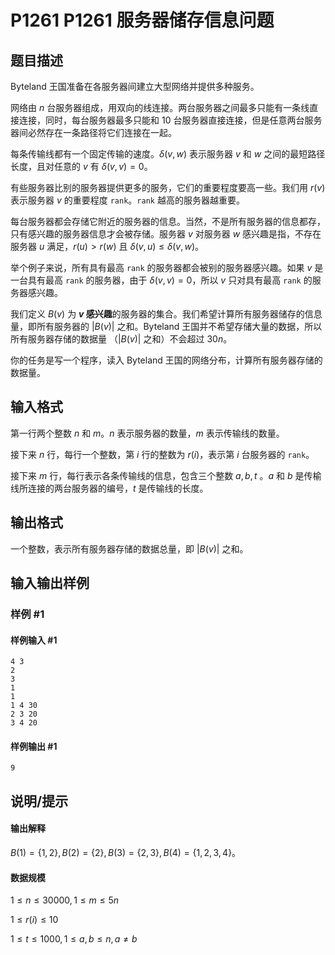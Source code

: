 # P1261 P1261 服务器储存信息问题

## 题目描述

Byteland 王国准备在各服务器间建立大型网络并提供多种服务。

网络由 $n$ 台服务器组成，用双向的线连接。两台服务器之间最多只能有一条线直接连接，同时，每台服务器最多只能和 $10$ 台服务器直接连接，但是任意两台服务器间必然存在一条路径将它们连接在一起。

每条传输线都有一个固定传输的速度。$\delta(v,w)$ 表示服务器 $v$ 和 $w$ 之间的最短路径长度，且对任意的 $v$ 有 $\delta(v,v)=0$。

有些服务器比别的服务器提供更多的服务，它们的重要程度要高一些。我们用 $r(v)$ 表示服务器 $v$ 的重要程度 $\texttt{rank}$。$\texttt{rank}$ 越高的服务器越重要。

每台服务器都会存储它附近的服务器的信息。当然，不是所有服务器的信息都存，只有感兴趣的服务器信息才会被存储。服务器 $v$ 对服务器 $w$ 感兴趣是指，不存在服务器 $u$ 满足，$r(u)>r(w)$ 且 $\delta(v,u)\le\delta(v, w)$。

举个例子来说，所有具有最高 $\texttt{rank}$ 的服务器都会被别的服务器感兴趣。如果 $v$ 是一台具有最高 $\texttt{rank}$ 的服务器，由于 $\delta(v,v)=0$，所以 $v$ 只对具有最高 $\texttt{rank}$ 的服务器感兴趣。

我们定义 $B(v)$ 为 **$v$ 感兴趣**的服务器的集合。我们希望计算所有服务器储存的信息量，即所有服务器的 $|B(v)|$ 之和。Byteland 王国并不希望存储大量的数据，所以所有服务器存储的数据量 （$|B(v)|$ 之和）不会超过 $30n$。

你的任务是写一个程序，读入 Byteland 王国的网络分布，计算所有服务器存储的数据量。


## 输入格式

第一行两个整数 $n$ 和 $m$。$n$ 表示服务器的数量，$m$ 表示传输线的数量。

接下来 $n$ 行，每行一个整数，第 $i$ 行的整数为 $r(i)$，表示第 $i$ 台服务器的 $\texttt{rank}$。

接下来 $m$ 行，每行表示各条传输线的信息，包含三个整数 $a,b,t$ 。$a$ 和 $b$ 是传榆线所连接的两台服务器的编号，$t$ 是传输线的长度。

## 输出格式

一个整数，表示所有服务器存储的数据总量，即 $|B(v)|$ 之和。


## 输入输出样例

### 样例 #1

#### 样例输入 #1

```
4 3
2
3
1
1
1 4 30
2 3 20
3 4 20
```

#### 样例输出 #1

```
9
```

## 说明/提示

#### 输出解释

$B(1)=\{1,2\},B(2)=\{2\},B(3)=\{2,3\},B(4)=\{1,2,3,4\}$。

#### 数据规模

$1\le n\le30000,1\le m\le5n$

$1\le r(i)\le 10$

$1\le t\le 1000,1\le a,b\le n,a\neq b$
